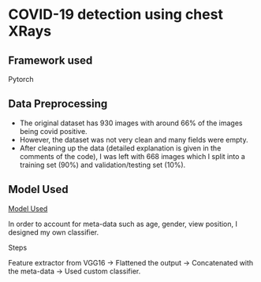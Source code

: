 # COVID-19 detection using chest XRays

## Framework used

Pytorch

### 

## Data Preprocessing

* The original dataset has 930 images with around 66% of the images being covid positive.
* However, the dataset was not very clean and many fields were empty. 
* After cleaning up the data (detailed explanation is given in the comments of the code), I was left with 668 images which I split into a training set (90%) and validation/testing set (10%).

## Model Used

[Model Used](./Model.png)

In order to account for meta-data such as age, gender, view position, I designed my own classifier.

Steps 

Feature extractor from VGG16 -> 
Flattened the output -> 
Concatenated with the meta-data -> 
Used custom classifier.

